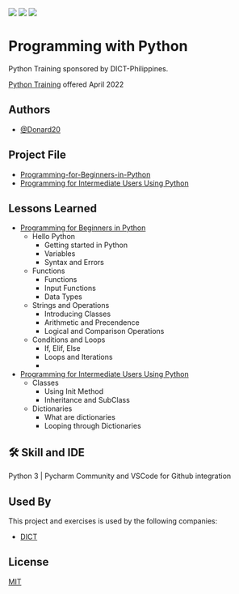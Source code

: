 <a href="https://github.com/Donard20" target="_blank"><img src="https://img.shields.io/badge/View-My%20Profile-informational?style=for-the-badge&logo=github"></a>   <a href="https://github.com/Donard20?tab=repositories" target="_blank"><img src="https://img.shields.io/badge/View-My%20Repositories-yellow?style=for-the-badge&logo=github"></a>   <a href="https://www.linkedin.com/in/engrnard/" target="_blank"><img src="https://img.shields.io/badge/View-LinkedIn-green?style=social&logo=linkedin"></a>
# Programming with Python

Python Training sponsored by DICT-Philippines. 

[Python Training](https://www.noypigeeks.com/government/dict-python-programming-courses/) offered April 2022


## Authors

- [@Donard20](https://github.com/Donard20)


## Project File

 - [Programming-for-Beginners-in-Python](https://github.com/Donard20/learn-Python-DICT-/tree/main/Programming-for-Beginners-in-Python)
 - [Programming for Intermediate Users Using Python](https://github.com/Donard20/learn-Python-DICT-/tree/main/Introduction-to-Intermediate-Python)

## Lessons Learned

 - [Programming for Beginners in Python](https://github.com/Donard20/learn-Python-DICT-/tree/main/Introduction-to-Intermediate-Python)
    - Hello Python
        - Getting started in Python
        - Variables 
        - Syntax and Errors
    - Functions
        - Functions
        - Input Functions
        - Data Types
    - Strings and Operations
        - Introducing Classes
        - Arithmetic and Precendence
        - Logical and Comparison Operations
    - Conditions and Loops
        - If, Elif, Else
        - Loops and Iterations
        - 
 - [Programming for Intermediate Users Using Python](https://github.com/Donard20/learn-Python-DICT-/tree/main/Introduction-to-Intermediate-Python)
    - Classes
        - Using Init Method
        - Inheritance and SubClass
    - Dictionaries
        - What are dictionaries
        - Looping through Dictionaries


## 🛠 Skill and IDE
Python 3 | Pycharm Community and VSCode for Github integration

## Used By

This project and exercises is used by the following companies:

- [DICT](https://dict.gov.ph/)



## License

[MIT](https://choosealicense.com/licenses/mit/)

